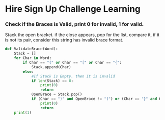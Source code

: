# Hire Sign Up Challenge Learning

### Check if the Braces is Valid, print 0 for invalid, 1 for valid.
Stack the open bracket. if the close appears, pop for the list, compare it, if it is not its pair, consider this string has invalid brace format.
```python
def ValidateBrace(Word):
    Stack = []
    for Char in Word:
        if Char == "(" or Char == "[" or Char == "{":
            Stack.append(Char)
        else:
            #If Stack is Empty, then it is invalid
            if len(Stack) == 0:
                print(0)
                return
            OpenBrace = Stack.pop()
            if (Char == ")" and OpenBrace != "(") or (Char == "}" and OpenBrace != "{") or (Char == "]" and OpenBrace != "[") :
                print(0)
                return
    print(1)

```

